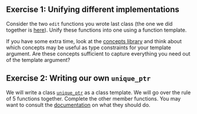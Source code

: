 ## Exercise 1: Unifying different implementations

Consider the two `edit` functions you wrote last class (the one we did together is [here](../09/exercise.cpp)).
Unify these functions into one using a function template.

If you have some extra time, look at the [concepts library](https://en.cppreference.com/w/cpp/concepts) and think about which concepts may be useful as type constraints for your template argument.
Are these concepts sufficient to capture everything you need out of the template argument?

## Exercise 2: Writing our own `unique_ptr`

We will write a class [`unique_ptr`](unique_ptr.hpp) as a class template.
We will go over the rule of 5 functions together.
Complete the other member functions.
You may want to consult the [documentation](https://en.cppreference.com/w/cpp/memory/unique_ptr) on what they should do.
